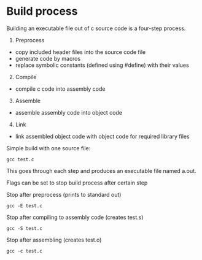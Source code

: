 # Build process

Building an executable file out of c source code is a four-step process.
1. Preprocess
  - copy included header files into the source code file
  - generate code by macros
  - replace symbolic constants (defined using #define) with their values
2. Compile
  - compile c code into assembly code
3. Assemble
  - assemble assembly code into object code
4. Link
  - link assembled object code with object code for required library files  

Simple build with one source file:

```
gcc test.c
```

This goes through each step and produces an executable file named a.out.

Flags can be set to stop build process after certain step

Stop after preprocess (prints to standard out)
```
gcc -E test.c
```

Stop after compiling to assembly code (creates test.s)
```
gcc -S test.c
```

Stop after assembling (creates test.o)
```
gcc -c test.c
```

